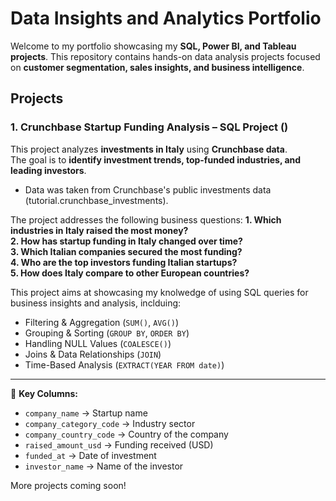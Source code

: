 
# Data Insights and Analytics Portfolio

Welcome to my portfolio showcasing my **SQL, Power BI, and Tableau projects**. This repository contains hands-on data analysis projects focused on **customer segmentation, sales insights, and business intelligence**.

##  Projects

### 1. Crunchbase Startup Funding Analysis – SQL Project ()

This project analyzes **investments in Italy** using **Crunchbase data**.  
The goal is to **identify investment trends, top-funded industries, and leading investors**.
* Data was taken from Crunchbase's public investments data (tutorial.crunchbase_investments).

The project addresses the following business questions:
**1. Which industries in Italy raised the most money?**  
**2. How has startup funding in Italy changed over time?**  
**3. Which Italian companies secured the most funding?**  
**4. Who are the top investors funding Italian startups?**  
**5. How does Italy compare to other European countries?**  

This project aims at showcasing my knolwedge of using SQL queries for business insights and analysis, inclduing:
- Filtering & Aggregation (`SUM()`, `AVG()`)  
- Grouping & Sorting (`GROUP BY`, `ORDER BY`)  
- Handling NULL Values (`COALESCE()`)  
- Joins & Data Relationships (`JOIN`)  
- Time-Based Analysis (`EXTRACT(YEAR FROM date)`)  

---



📌 **Key Columns:**
- `company_name` → Startup name  
- `company_category_code` → Industry sector  
- `company_country_code` → Country of the company  
- `raised_amount_usd` → Funding received (USD)  
- `funded_at` → Date of investment  
- `investor_name` → Name of the investor  

More projects coming soon!
